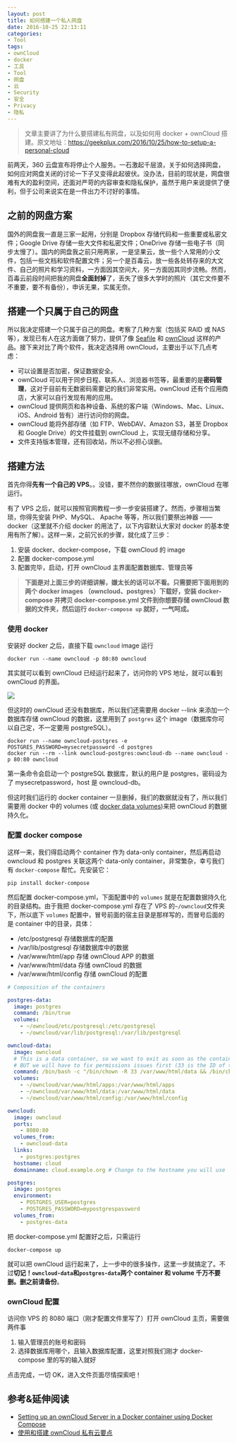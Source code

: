 ```yaml
---
layout: post
title: 如何搭建一个私人网盘
date: 2016-10-25 22:13:11
categories:
- Tool
tags:
- ownCloud
- docker
- 工具
- Tool
- 网盘
- 云
- Security
- 安全
- Privacy
- 隐私
---
```


> 文章主要讲了为什么要搭建私有网盘，以及如何用 docker + ownCloud 搭建。原文地址：[https://geekplux.com/2016/10/25/how-to-setup-a-personal-cloud ](https://geekplux.com/2016/10/25/how-to-setup-a-personal-cloud)

前两天，360 云盘宣布将停止个人服务。一石激起千层浪，关于如何选择网盘，如何应对网盘关闭的讨论一下子又变得此起彼伏。没办法，目前的现状是，网盘很难有大的盈利空间，还面对严苛的内容审查和隐私保护，虽然于用户来说提供了便利，但于公司来说实在是一件出力不讨好的事情。

## 之前的网盘方案

国外的网盘我一直是三家一起用，分别是 Dropbox 存储代码和一些重要或私密文件；Google Drive 存储一些大文件和私密文件；OneDrive 存储一些电子书（同步太慢了）。国内的网盘我之前只用两家，一是坚果云，放一些个人常用的小文件，包括一些文档和软件配置文件；另一个是百毒云，放一些各处转存来的大文件、自己的照片和学习资料，一方面因其空间大，另一方面因其同步流畅。然而，百毒云前段时间把我的网盘**全面封掉**了，丢失了很多大学时的照片（其它文件要不不重要，要不有备份），申诉无果，实属无奈。

## 搭建一个只属于自己的网盘

所以我决定搭建一个只属于自己的网盘。考察了几种方案（包括买 RAID 或 NAS 等），发现已有人在这方面做了努力，提供了像 [Seafile](https://www.seafile.com/home/) 和 [ownCloud](https://owncloud.org/) 这样的产品。接下来对比了两个软件，我决定选择用 ownCloud，主要出于以下几点考虑：

- 可以设置是否加密，保证数据安全。
- ownCloud 可以用于同步日程、联系人、浏览器书签等，最重要的是**密码管理**，这对于目前有无数密码需要记的我们非常实用。ownCloud 还有个应用商店，大家可以自行发现有用的应用。
- ownCloud 提供网页和各种设备、系统的客户端（Windows、Mac、Linux、iOS、Android 皆有）进行访问你的网盘。
- ownCloud 能将外部存储（如 FTP、WebDAV、Amazon S3，甚至 Dropbox 和 Google Drive）的文件挂载到 ownCloud 上，实现无缝存储和分享。
- 文件支持版本管理，还有回收站，所以不必担心误删。

## 搭建方法

首先你得**先有一个自己的 VPS**。。没错，要不然你的数据往哪放，ownCloud 在哪运行。

有了 VPS 之后，就可以按照官网教程一步一步安装搭建了。然而，步骤相当繁琐，你得先安装 PHP、MySQL、 Apache 等等，所以我们要祭出神器 —— docker（这里就不介绍 docker 的用法了，以下内容默认大家对 docker 的基本使用有所了解）。这样一来，之前冗长的步骤，就化成了三步：

1. 安装 docker、docker-compose，下载 ownCloud 的 image
2. 配置 docker-compose.yml
3. 配置完毕，启动，打开 ownCloud 主界面配置数据库、管理员等

> **下面是对上面三步的详细讲解，嫌太长的话可以不看。只需要把下面用到的两个 docker images （owncloud、postgres）下载好，安装 docker-compose 并拷贝 docker-compose.yml 文件到你想要存储 ownCloud 数据的文件夹，然后运行 `docker-compose up` 就好，一气呵成。**

### 使用 docker

安装好 docker 之后，直接下载 `owncloud` image 运行

```
docker run --name owncloud -p 80:80 owncloud
```

其实就可以看到 ownCloud 已经运行起来了，访问你的 VPS 地址，就可以看到 ownCloud 的界面。

![](https://geekpluxblog.oss-cn-hongkong.aliyuncs.com/docker-owncloud-1.png?x-oss-process=style/zip)

但这时的 ownCloud 还没有数据库，所以我们还需要用 docker --link 来添加一个数据库存储 ownCloud 的数据，这里用到了 `postgres` 这个 image（数据库你可以自己定，不一定要用 postgreSQL）。

```
docker run --name owncloud-postgres -e POSTGRES_PASSWORD=mysecretpassword -d postgres
docker run --rm --link owncloud-postgres:owncloud-db --name owncloud -p 80:80 owncloud
```

第一条命令会启动一个 postgreSQL 数据库，默认的用户是 postgres，密码设为了 mysecretpassword，host 是 owncloud-db。

但这时我们运行的 docker container 一旦删掉，我们的数据就没有了，所以我们需要用 docker 中的 volumes (或 [docker data volumes](https://docs.docker.com/userguide/dockervolumes/#creating-and-mounting-a-data-volume-container))来把 ownCloud 的数据持久化。

### 配置 docker compose

这样一来，我们得启动两个 container 作为 data-only container，然后再启动 owncloud 和 postgres 关联这两个 data-only container，非常繁杂，幸亏我们有 `docker-compose` 帮忙。先安装它：

```
pip install docker-compose
```

然后配置 docker-compose.yml，下面配置中的 `volumes` 就是在配置数据持久化的目录结构。由于我把 docker-compose.yml 存在了 VPS 的`~/owncloud`文件夹下，所以底下 `volumes` 配置中，冒号前面的宿主目录是那样写的，而冒号后面的是 container 中的目录，具体：

- /etc/postgresql 存储数据库的配置
- /var/lib/postgresql 存储数据库中的数据
- /var/www/html/app 存储 ownCloud APP 的数据
- /var/www/html/data 存储 ownCloud 的数据
- /var/www/html/config 存储 ownCloud 的配置

```yml
# Composition of the containers

postgres-data:
  image: postgres
  command: /bin/true
  volumes:
    - ~/owncloud/etc/postgresql:/etc/postgresql
    - ~/owncloud/var/lib/postgresql:/var/lib/postgresql

owncloud-data:
  image: owncloud
  # This is a data container, so we want to exit as soon as the container is created
  # BUT we will have to fix permissions issues first (33 is the ID of the www-data user)
  command: /bin/bash -c "/bin/chown -R 33 /var/www/html/data && /bin/chown -R 33 /var/www/html/config"
  volumes:
    - ~/owncloud/var/www/html/apps:/var/www/html/apps
    - ~/owncloud/var/www/html/data:/var/www/html/data
    - ~/owncloud/var/www/html/config:/var/www/html/config

owncloud:
  image: owncloud
  ports:
    - 8080:80
  volumes_from:
    - owncloud-data
  links:
    - postgres:postgres
  hostname: cloud
  domainname: cloud.example.org # Change to the hostname you will use

postgres:
  image: postgres
  environment:
    - POSTGRES_USER=postgres
    - POSTGRES_PASSWORD=mypostgrespassword
  volumes_from:
    - postgres-data
```

把 docker-compose.yml 配置好之后，只需运行

```
docker-compose up
```

就可以把 ownCloud 运行起来了，上一步中的很多操作，这里一步就搞定了。不过**切记！`owncloud-data`和`postgres-data`两个 container 和 volume 千万不要删。删之前请备份**。

### ownCloud 配置

访问你 VPS 的 8080 端口（刚才配置文件里写了）打开 ownCloud 主页，需要做两件事

1. 输入管理员的账号和密码
2. 选择数据库用哪个，且输入数据库配置，这里对照我们刚才 docker-compose 里的写的输入就好

点击完成，一切 OK，进入文件页面尽情探索吧！

## 参考&延伸阅读

- [Setting up an ownCloud Server in a Docker container using Docker Compose](http://blog.securem.eu/serverside/2015/08/25/setting-up-owncloud-server-in-a-docker-container/)
- [使用和搭建 ownCloud 私有云要点](https://github.com/vector090/vector090.github.io/wiki/%E4%BD%BF%E7%94%A8%E5%92%8C%E6%90%AD%E5%BB%BAownCloud%E7%A7%81%E6%9C%89%E4%BA%91%E8%A6%81%E7%82%B9)

